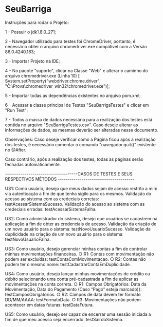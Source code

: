 # SeuBarriga
Instruções para rodar o Projeto:

 1 - Possuir o jdk1.8.0_271;
 
 2 - Navegador utilizado para testes foi ChromeDriver, portanto, é necessário obter o arquivo chromedriver.exe 
     compátivel com a Versão 86.0.4240.183; 
     
 3 - Importar Projeto na IDE; 
 
 4 - No pacote "suporte", clicar na Classe "Web" e alterar o caminho do arquivo chromedriver.exe (Linha 10)
     [ System.setProperty("webdriver.chrome.driver", "C:\\Prova\\chromedriver_win32\\chromedriver.exe")];
     
 5 - Importar todas as dependências existentes no arquivo pom.xml;
 
 6 - Acessar a classe principal de Testes "SeuBarrigaTestes" e clicar em "Run Test";
 
 7 - Todos a massa de dados necessária para a realização dos testes está contida no arquivo "SeuBarrigaTestes.csv".
     Caso deseje alterar as informações de dados, as mesmas deverão ser alteradas nesse documento.
 
Observações: 
Caso deseje verificar como a Página ficou após a realização dos testes, 
é necessário comentar o comando "navegador.quit()" existente no @After. 

Caso contrário, após a realização dos testes, todas as páginas serão fechadas automáticamente. 

-------------------------------------CASOS DE TESTES E SEUS RESPECTIVOS MÉTODOS ---------------------------------------

US1: Como usuário, desejo que meus dados sejam de acesso restrito a mim via autenticação a fim de que tenha sigilo para os mesmos.
Validação do acesso ao sistema com as credeciais corretas: testAcessarSistemaSucesso.
Validação do acesso ao sistema com as credeciais erradas: testAcessarSistemaFalha.

US2: Como administrador do sistema, desejo que usuários se cadastrem na aplicação a fim de obter as credenciais de acesso.
Validação da criação de um novo usuário para o sistema: testNovoUsuarioSucesso.
Validação da duplicidade na criação de um novo usuário para o sistema: testNovoUsuarioFalha.

US3: Como usuário, desejo gerenciar minhas contas a fim de controlar minhas movimentações financeiras.
○ R1: Contas com movimentação não podem ser excluídas: testContaComMovimentacao.
○ R2: Contas não podem ter o mesmo nome: testCadastrarContaEmDuplicidade.

US4: Como usuário, desejo lançar minhas movimentações de crédito ou débito selecionando uma conta pré-cadastrada a fim de aplicar as movimentações na conta correta.
○ R1: Campos Obrigatórios: Data da Movimentação, Data do Pagamento (Caso “Pago” esteja marcado)}: testCamposObrigatorios.
○ R2: Campos de data devem ter formato DD/MM/AAAA: testFormatoData.
○ R3: Movimentações não podem acontecer em datas futuras: testDataFutura.

US5: Como usuário, desejo ser capaz de encerrar uma sessão iniciada a fim de que meu acesso seja encerrado: testSairdoSistema.
